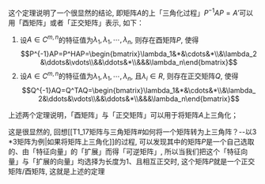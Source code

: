 这个定理说明了一个很显然的结论, 即矩阵$A$的上「三角化过程」$P^{-1}AP=A'$可以用「酉矩阵」或者「正交矩阵」表示, 如下：
1. 设$A\in C^{m,n}$的特征值为$\lambda_1,\lambda_1,\cdots, \lambda_n$, 则存在酉矩阵$P$, 使得$$P^{-1}AP=P^HAP=\begin{bmatrix}\lambda_1&*&\cdots&*\\&\lambda_2&\ddots&\vdots\\&&\ddots&*\\&&&\lambda_n\end{bmatrix}$$
2.  设$A\in C^{m,n}$的特征值为$\lambda_1,\lambda_1,\cdots, \lambda_n$, 且$\lambda_i\in R$, 则存在正交矩阵$Q$, 使得$$Q^{-1}AQ=Q^TAQ=\begin{bmatrix}\lambda_1&*&\cdots&*\\&\lambda_2&\ddots&\vdots\\&&\ddots&*\\&&&\lambda_n\end{bmatrix}$$ 

上述两个定理说明，「酉矩阵」与「正交矩阵」可以用于将矩阵$A$上三角化；

这是很显然的, 回想[[T1_17矩阵与三角矩阵#如何将一个矩阵转为上三角阵？--以3 *3矩阵为例|如果将矩阵上三角化]]的过程, 可以发现其中的矩阵$P$是一个自己选取的、由「特征向量」的「扩展」而得「可逆矩阵」, 所以当我们把这个「特征向量」与「扩展的向量」均选择为长度为1、且相互正交时, 这个矩阵$P$就是一个正交矩阵/酉矩阵, 这就是上述的定理